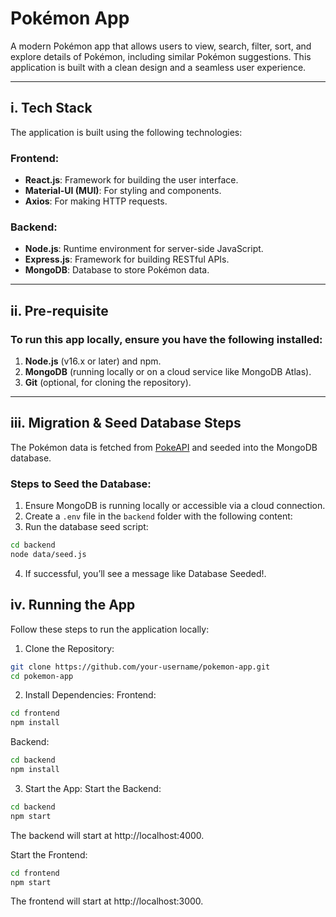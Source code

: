 # **Pokémon App**

A modern Pokémon app that allows users to view, search, filter, sort, and explore details of Pokémon, including similar Pokémon suggestions. This application is built with a clean design and a seamless user experience.

---

## **i. Tech Stack**

The application is built using the following technologies:

### **Frontend:**
- **React.js**: Framework for building the user interface.
- **Material-UI (MUI)**: For styling and components.
- **Axios**: For making HTTP requests.

### **Backend:**
- **Node.js**: Runtime environment for server-side JavaScript.
- **Express.js**: Framework for building RESTful APIs.
- **MongoDB**: Database to store Pokémon data.

---

## **ii. Pre-requisite**

### **To run this app locally, ensure you have the following installed:**
1. **Node.js** (v16.x or later) and npm.
2. **MongoDB** (running locally or on a cloud service like MongoDB Atlas).
3. **Git** (optional, for cloning the repository).

---

## **iii. Migration & Seed Database Steps**

The Pokémon data is fetched from [PokeAPI](https://pokeapi.co/) and seeded into the MongoDB database.

### **Steps to Seed the Database:**
1. Ensure MongoDB is running locally or accessible via a cloud connection.
2. Create a `.env` file in the `backend` folder with the following content:
3. Run the database seed script:
```bash
cd backend
node data/seed.js
```
4. If successful, you’ll see a message like Database Seeded!.

## **iv. Running the App**
Follow these steps to run the application locally:

1. Clone the Repository:
```bash
git clone https://github.com/your-username/pokemon-app.git
cd pokemon-app
```
2. Install Dependencies:
Frontend:
```bash
cd frontend
npm install
```
Backend:
```bash
cd backend
npm install
```
3. Start the App:
Start the Backend:
```bash
cd backend
npm start
```
The backend will start at http://localhost:4000.

Start the Frontend:
```bash
cd frontend
npm start
```
The frontend will start at http://localhost:3000.

 
 
